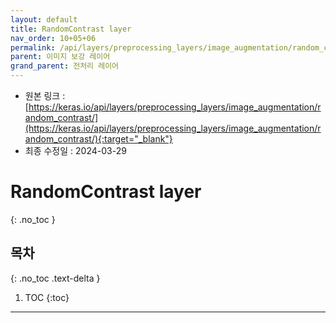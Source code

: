 ```yaml
---
layout: default
title: RandomContrast layer
nav_order: 10+05+06
permalink: /api/layers/preprocessing_layers/image_augmentation/random_contrast/
parent: 이미지 보강 레이어
grand_parent: 전처리 레이어
---
```


* 원본 링크 : [https://keras.io/api/layers/preprocessing_layers/image_augmentation/random_contrast/](https://keras.io/api/layers/preprocessing_layers/image_augmentation/random_contrast/){:target="_blank"}
* 최종 수정일 : 2024-03-29

# RandomContrast layer
{: .no_toc }

## 목차
{: .no_toc .text-delta }

1. TOC
{:toc}

---
